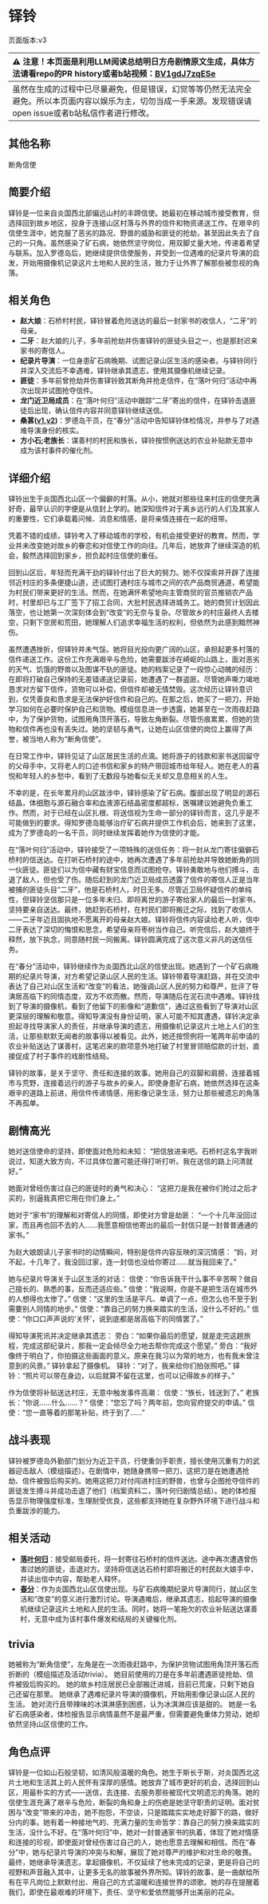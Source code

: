 # 铎铃
页面版本:v3
 

| :warning: 注意！本页面是利用LLM阅读总结明日方舟剧情原文生成，具体方法请看repo的PR history或者b站视频：[BV1gdJ7zqESe](https://www.bilibili.com/video/BV1gdJ7zqESe/)         |
|:----------------------------|
| 虽然在生成的过程中已尽量避免，但是错误，幻觉等等仍然无法完全避免。所以本页面内容以娱乐为主，切勿当成一手来源。发现错误请open issue或者b站私信作者进行修改。|



## 其他名称
断角信使
## 简要介绍
铎铃是一位来自炎国西北部偏远山村的丰蹄信使。她最初在移动城市接受教育，但选择回到故乡地区，投身于连接山区村落与外界的信件和物资递送工作。在艰辛的信使生涯中，她克服了恶劣的路况、野兽的威胁和匪徒的抢劫，甚至因此失去了自己的一只角。虽然感染了矿石病，她依然坚守岗位，用双脚丈量大地，传递着希望与联系。加入罗德岛后，她继续提供信使服务，并受到一位遇难的纪录片导演的启发，开始用摄像机记录这片土地和人民的生活，致力于让外界了解那些被忽视的角落。
## 相关角色
-   **赵大娘**：石桥村村民，铎铃冒着危险送达的最后一封家书的收信人，“二牙”的母亲。
-   **二牙**：赵大娘的儿子，多年前抢劫并伤害铎铃的匪徒头目之一，也是那封迟来家书的寄信人。
-   **纪录片导演**：一位身患矿石病晚期、试图记录山区生活的感染者。与铎铃同行并深入交流后不幸遇难，铎铃继承其遗志，使用其摄像机继续记录。
-   **匪徒**：多年前曾抢劫并伤害铎铃致其断角并抢走信件，在“落叶何归”活动中再次出现并试图抢夺信件。
-   **龙门近卫局成员**：在“落叶何归”活动中跟踪“二牙”寄出的信件，在铎铃击退匪徒后出现，确认信件内容并同意铎铃继续送信。
-   **桑葚([v1](../chars/char_473_mberry.md),[v2](char_473_mberry.md))**：罗德岛干员，在“春分”活动中告知铎铃体检情况，并参与了对遇难导演身份的核实。
-   **方小石;老族长**：谋善村的村民和族长，铎铃按惯例送达的农业补贴款无意中成为该村事件的催化剂。
## 详细介绍
铎铃出生于炎国西北山区一个偏僻的村落。从小，她就对那些往来村庄的信使充满好奇，最早认识的字便是从信封上学的。她深知信件对于离乡远行的人们及其家人的重要性，它们承载着问候、消息和情感，是将亲情连接在一起的纽带。

凭着不错的成绩，铎铃考入了移动城市的学校，有机会接受更好的教育。然而，学业并未改变她对故乡的眷恋和对信使工作的向往。几年后，她放弃了继续深造的机会，毅然选择回到家乡，担负起村庄信使的重任。

回到山区后，年轻而充满干劲的铎铃付出了巨大的努力。她不仅探索并开辟了连接邻近村庄的多条便捷山道，还试图打通村庄与城市之间的农产品商贸通道，希望能为村民们带来更好的生活。然而，在她满怀希望地向主管商贸的官员推销农产品时，村里却已与工厂签下了招工合同，大批村民选择进城务工。她的商贸计划因此落空，也让她第一次深刻体会到“改变”的无奈与复杂。尽管故乡的村庄最终人去楼空，只剩下空房和荒田，她理解人们追求幸福生活的权利，但依然为此感到黯然神伤。

虽然遭遇挫折，但铎铃并未气馁。她将目光投向更广阔的山区，承担起更多村落的信件递送工作。这份工作充满艰辛与危险，她需要跋涉在崎岖的山路上，面对恶劣的天气、饥饿的野兽以及图谋不轨的匪徒。她的档案记录了一段惊心动魄的经历：在即将打破自己保持的无差错递送记录前，她遭遇了一群盗匪。尽管她声嘶力竭地恳求对方留下信件，货物可以补偿，但信件却被无情焚毁。这次经历让铎铃意识到，仅凭善良和恳求是无法保护好信件和自己的。在那之后，她买了一把刀，开始学习如何在必要时保护自己和货物。模组信息进一步透露，她甚至在一次雨夜赶路中，为了保护货物，试图用角顶开落石，导致左角断裂。尽管伤痕累累，但她的货物和信件再也没有丢失过。她的坚韧与勇气，让她在山区信使的岗位上赢得了声誉，被当地人称为“断角信使”。

在日常工作中，铎铃见证了山区居民生活的点滴。她将游子的钱款和家书送回留守的父母手中，又将老人的口述书信和家乡的特产带回城市给年轻人。她在老人的喜悦和年轻人的乡愁中，看到了无数段与她看似无关却又息息相关的人生。

不幸的是，在长年累月的山区跋涉中，铎铃感染了矿石病。腹部出现了明显的源石结晶，体细胞与源石融合率和血液源石结晶密度都超标，医嘱建议她避免负重工作。然而，对于已经在山区扎根、将送信视为生命一部分的铎铃而言，这几乎是不可能做到的要求。得知罗德岛能够治疗矿石病并提供工作机会后，她来到了这里，成为了罗德岛的一名干员，同时继续发挥着她作为信使的才能。

在“落叶何归”活动中，铎铃接受了一项特殊的送信任务：将一封从龙门寄往偏僻石桥村的信送达。在打听石桥村的途中，她再次遭遇了多年前抢劫并导致她断角的同一伙匪徒。匪徒们以为信中藏有财宝信息而试图抢夺。铎铃勇敢地与他们搏斗，击退了敌人，但也受了伤。随后赶到的龙门近卫局成员透露了信件的寄信人正是当年被捕的匪徒头目“二牙”，他是石桥村人，时日无多。尽管近卫局怀疑信件的单纯性，但铎铃坚信那只是一位多年未归、即将离世的游子寄给家人的最后一封家书，坚持要亲自送达。最终，她赶到石桥村，在村民们即将搬迁之际，找到了收信人——二牙年迈且固执地不愿离开的母亲赵大娘。铎铃将信件内容读给老人听，信中二牙表达了深切的悔恨和思念，希望母亲将枣树当作自己。听完信后，赵大娘终于释然，放下执念，同意随村民一同搬离。铎铃圆满完成了这次意义非凡的送信任务。

在“春分”活动中，铎铃继续作为炎国西北山区的信使出现。她遇到了一个矿石病晚期的纪录片导演，对方希望记录山区人民的生活。铎铃带着导演赶路，并在交流中表达了自己对山区生活和“改变”的看法，她强调山区人民的努力和尊严，批评了导演居高临下的同情态度，双方不欢而散。然而，导演随后在泥石流中遇难。铎铃找到了导演的摄像机，看到了他留下的影像和“道歉信”，通过这些看到了导演对山区更深层的理解和敬意。得知导演没有身份证明，家人可能不知其遭遇，铎铃决定承担起寻找导演家人的责任，并继承导演的遗志，用摄像机记录这片土地上人们的生活，让那些默默无闻者的故事得以被看见。此外，她还按惯例将一笔两年前申请的农业补贴送达了谋善村，这笔迟来的款项意外地打破了村里冒领赔偿款的计划，直接促成了村子事件的戏剧性结局。

铎铃的故事，是关于坚守、责任和连接的故事。她用自己的双脚和肩膀，连接着城市与荒野，连接着远行的游子与故乡的亲人。即使身患矿石病，她依然选择在这条艰辛的道路上前进，用信件传递情感，用影像记录生活，努力让那些被遗忘的角落不再孤单。
## 剧情高光
她对送信使命的坚持，即使面对危险和未知：
“把信放进来吧。石桥村这名字我听说过，知道大致方向，不过具体位置可能还得打听打听。我在送信的路上问清就好。”

她面对曾经伤害过自己的匪徒时的勇气和决心：
“这把刀是我在被你们抢过之后才买的，别逼我真把它用在你们身上。”

她对于“家书”的理解和对寄信人的同情，即使对方曾是劫匪：
“一个十几年没回过家，而且再也回不去的人......我愿意相信他寄出的最后一封信只是一封普普通通的家书。”

为赵大娘朗读儿子家书时的动情瞬间，特别是信件内容反映的深沉情感：
“妈，对不起，十几年了，我没回过家，连一封信也没给你寄过......就当我回来了。”

她与纪录片导演关于山区生活的对话：
信使：“你告诉我干什么事不辛苦啊？做自己擅长的、熟悉的事，反而还适应些。”
信使：“我说啊，你是不是把生活在城市外的人想得也太惨了。”
信使：“这里的生活是平凡、单调了一点，但怎么也不至于到需要别人同情的地步。”
信使：“靠自己的努力换来踏实的生活，没什么不好的。”
信使：“你口口声声说的‘关怀’，说到底都是居高临下的同情罢了。”

得知导演死讯并决定继承其遗志：
旁白：“如果你最后的愿望，就是走完这趟旅程，完成这部纪录片，那我一定会倾尽全力地去帮你完成这个愿望。”
旁白：“我好像终于明白了，你拍摄这些画面的意义。原来在我习以为常的地方，也有我未曾注意到的风景。”
铎铃拿起了摄像机。
铎铃：“对了，我来给你们拍张照吧。”
铎铃：“照片可以带在身边，以后就算不留在这里，也可以记得故乡的样子。”

作为信使将补贴送达村庄，无意中触发事件高潮：
信使：“族长，钱送到了。”
老族长：“你说......什么......？”
信使：“您忘了吗？两年前，您向官府提交的申请。”
信使：“您一直等着的那笔补贴，终于到了......”
## 战斗表现
铎铃被罗德岛外勤部门划分为近卫干员，行使重剑手职责，擅长使用沉重有力的武器迎击敌人（模组描述）。在剧情中，她随身携带一把刀，这把刀是在她遭遇抢劫、信件被毁后购买的。她用这把刀对付闯进村庄的野兽，也曾与企图抢夺信件的匪徒发生搏斗并成功击退了他们（档案资料二，落叶何归剧情总结）。她的体检报告显示物理强度标准，生理耐受优良，这些都支持她在复杂野外环境下进行战斗和负重跋涉的能力。
## 相关活动
-   **[落叶何归](../stories/story_chimes_set_1.md)**：接受邮局委托，将一封寄往石桥村的信件送达。途中再次遭遇曾伤害过她的匪徒，击退对方。坚持将信送达石桥村即将搬迁的村民赵大娘手中，并读出信中内容，帮助老人释怀。
-   **[春分](../stories/act14mini.md)**：作为炎国西北山区信使出现。与矿石病晚期纪录片导演同行，就山区生活和“改变”的意义进行激烈讨论。导演遇难后，继承其遗志，拾起导演的摄像机继续记录这片土地和人民的生活。同时，她将一笔拖欠的农业补贴送达谋善村，无意中成为该村事件爆发和结局的关键催化剂。
## trivia
她被称为“断角信使”，左角是在一次雨夜赶路中，为保护货物试图用角顶开落石而折断的（模组描述及活动trivia）。
她目前使用的刀是在多年前遭遇匪徒抢劫、信件被毁后购买的。
她的故乡村庄居民已全部搬迁进城，目前已荒废，只剩下她自己还留在那里。
她继承了遇难纪录片导演的摄像机，开始用影像记录山区人民的生活。
她对流行且带辣味的冰淇淋感到困惑，认为冰淇淋应该是甜的。
她是一名矿石病感染者，体检报告显示病情虽然不是最严重，但需要避免重体力劳动，她却依然坚持山区信使的工作。
## 角色点评
铎铃是一位如山石般坚韧，如清风般温暖的角色。她生于斯长于斯，对炎国西北这片土地和生活其上的人民怀有深厚的感情。她放弃了城市更好的机会，选择回到山区，用最朴实的方式——送信，去连接、去服务那些被现代文明遗忘的角落。她的信使生涯充满了艰辛与危险，断裂的角和身上的伤疤是她坚守职责的证明。面对贫困与“改变”带来的冲击，她不抱怨，不空谈，只是踏踏实实地走好脚下的路，做好分内的事。她有着一种接地气的、充满力量的生命哲学：靠自己的努力换来踏实的生活，没什么不好。在“落叶何归”中，她对一封普通家书的执着，体现了她对情感和连接的珍视，即使面对曾经伤害过自己的人，她也愿意去理解和相信。而在“春分”中，她与纪录片导演的冲突与和解，展现了她对尊严的维护和对生命的敬畏。最终，她继承导演遗志，拿起摄像机，不仅延续了他未完成的记录，更是将自己的视野和声音融入其中，让更多无名的故事被外界所知。铎铃的故事，是一曲献给所有在平凡岗位上默默付出、用自己的方式温暖和连接世界的颂歌。她的存在提醒着我们，即使在最艰难的环境下，责任、坚守和爱依然能够开出美丽的花朵。